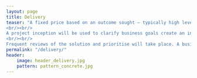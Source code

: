 ```yaml
---
layout: page
title: Delivery
teaser: "A fixed price based on an outcome sought – typically high level business goals.  Agile practises used for delivery to ensure transparency, quick feedback and business value [1].
<br/><br/>
A project inception will be used to clarify business goals create an initial backlog. The body of work will then be matured and estimated. A team of agile experts including a coach will be assigned to deliver the project. 
<br/><br/>
Frequent reviews of the solution and prioritise will take place. A business stakeholder will work closely with the team and be in charge of setting priorities and verifying functionality."
permalink: "/delivery/"
header:
    image: header_delivery.jpg
    pattern: pattern_concrete.jpg
---
```


